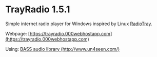 # TrayRadio 1.5.1
Simple internet radio player for Windows inspired by Linux [RadioTray](http://radiotray.sourceforge.net/).

Webpage: [https://trayradio.000webhostapp.com](https://trayradio.000webhostapp.com)

Using: [BASS audio library (http://www.un4seen.com/)](http://www.un4seen.com/)
